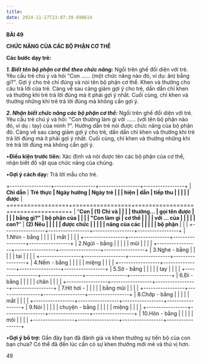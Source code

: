 ```yaml
---
title: 
date: 2024-11-27T23:07:39.698614
---
```

**BÀI 49**

**CHỨC NĂNG CỦA CÁC BỘ PHẬN CƠ THỂ**

**Các bước dạy trẻ:**

***1. Biết tên bộ phận cơ thể theo chức năng:*** Ngồi trên ghế đối
diện với trẻ. Yêu cầu trẻ chú ý và hỏi "Con ...... (một chức năng
nào đó, ví dụ: ăn) bằng gì?". Gợi ý cho trẻ chỉ đúng và nói tên bộ
phận cơ thể. Khen và thưởng cho câu trả lời của trẻ. Càng về sau càng
giảm gợi ý cho trẻ, dần dần chỉ khen và thưởng khi trẻ trả lời đúng mà
ít phải gợi ý nhất. Cuối cùng, chỉ khen và thưởng những khi trẻ trả
lời đúng mà không cần gợi ý.

***2. Nhận biết chức năng các bộ phận cơ thể:*** Ngồi trên ghế đối
diện với trẻ. Yêu cầu trẻ chú ý và hỏi: "Con thường làm gì với
...... (với tên bộ phận nào đó, ví dụ : tay) của mình ?". Hướng dẫn
trẻ nói được chức năng của bộ phận đó. Càng về sau càng giảm gợi ý cho
trẻ, dần dần chỉ khen và thưởng khi trẻ trả lời đúng mà ít phải gợi ý
nhất. Cuối cùng, chỉ khen và thưởng những khi trẻ trả lời đúng mà
không cần gợi ý.

•**Điều kiện trước tiên:** Xác định và nói được tên các bộ phận của cơ
thể, nhận biết đồ vật qua chức năng của chúng.

•**Gợi ý cách dạy:** Trả lời mẫu cho trẻ.

+-----------------+-----------------+-----------------+-----------------+
| **Chỉ dẫn**     | **Trẻ thực      | **Ngày hướng  | **Ngày trẻ    |
|                 | hiện**          | dẫn**         | tiếp thu      |
|                 |                 |                 | được**        |
+=================+=================+=================+=================+
| "**Con        | **(1) Chỉ và  |                 |                 |
| thường...     | gọi tên được  |                 |                 |
| bằng gì?**"  | bộ phận của   |                 |                 |
| "**Con làm gì | cơ thể**      |                 |                 |
| với ... của   |               |                 |                 |
| con?**"       | **(2) Nêu     |                 |                 |
|                 | được chức     |                 |                 |
|                 | năng của các  |                 |                 |
|                 | bộ phận**     |                 |                 |
+-----------------+-----------------+-----------------+-----------------+
| 1.Nhìn - bằng |                 |                 |                 |
| mắt           |                 |                 |                 |
+-----------------+-----------------+-----------------+-----------------+
| 2.Ngửi - bằng |                 |                 |                 |
| mũi           |                 |                 |                 |
+-----------------+-----------------+-----------------+-----------------+
| 3.Nghe - bằng |                 |                 |                 |
| tai           |                 |                 |                 |
+-----------------+-----------------+-----------------+-----------------+
| 4.Nếm - bằng  |                 |                 |                 |
| miệng         |                 |                 |                 |
+-----------------+-----------------+-----------------+-----------------+
| 5.Sờ - bằng   |                 |                 |                 |
| tay           |                 |                 |                 |
+-----------------+-----------------+-----------------+-----------------+
| 6.Đi - bằng   |                 |                 |                 |
| chân          |                 |                 |                 |
+-----------------+-----------------+-----------------+-----------------+
| 7.Hít hơi -   |                 |                 |                 |
| bằng mũi      |                 |                 |                 |
+-----------------+-----------------+-----------------+-----------------+
| 8.Chớp - bằng |                 |                 |                 |
| mắt           |                 |                 |                 |
+-----------------+-----------------+-----------------+-----------------+
| 9.Nói         |                 |                 |                 |
| chuyện - bằng |                 |                 |                 |
| miệng         |                 |                 |                 |
+-----------------+-----------------+-----------------+-----------------+
| 10.Hôn - bằng |                 |                 |                 |
| môi           |                 |                 |                 |
+-----------------+-----------------+-----------------+-----------------+

•**Gợi ý bổ trợ:** Gần đây bạn đã đánh giá và khen thưởng sự tiến bộ
của con bạn chưa? Có thể đã đến lúc cần có sự khen thưởng mới mẻ và
thú vị hơn.

49

